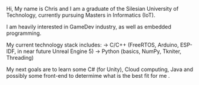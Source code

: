 Hi, 
My name is Chris and I am a graduate of the Silesian University of Technology,
currently pursuing Masters in Informatics (IoT). 

I am heavily interested in GameDev industry, as well as embedded programming. 

My current technology stack includes:
-> C/C++ (FreeRTOS, Arduino, ESP-IDF, in near future Unreal Engine 5) 
-> Python (basics, NumPy, Tkniter, Threading) 

My next goals are to learn some C# (for Unity), Cloud computing, Java and possibly some
front-end to determime what is the best fit for me . 
